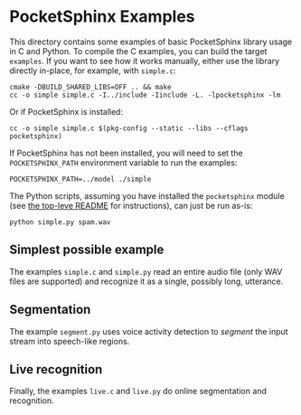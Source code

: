 PocketSphinx Examples
=====================

This directory contains some examples of basic PocketSphinx library
usage in C and Python.  To compile the C examples, you can build the
target `examples`.  If you want to see how it works manually, either
use the library directly in-place, for example, with `simple.c`:

    cmake -DBUILD_SHARED_LIBS=OFF .. && make
    cc -o simple simple.c -I../include -Iinclude -L. -lpocketsphinx -lm
    
Or if PocketSphinx is installed:

    cc -o simple simple.c $(pkg-config --static --libs --cflags pocketsphinx)

If PocketSphinx has not been installed, you will need to set the
`POCKETSPHINX_PATH` environment variable to run the examples:

    POCKETSPHINX_PATH=../model ./simple

The Python scripts, assuming you have installed the `pocketsphinx`
module (see [the top-leve README](../README.md) for instructions), can
just be run as-is:

    python simple.py spam.wav
    
Simplest possible example
-------------------------

The examples `simple.c` and `simple.py` read an entire audio file
(only WAV files are supported) and recognize it as a single, possibly
long, utterance.

Segmentation
------------

The example `segment.py` uses voice activity detection to *segment*
the input stream into speech-like regions.

Live recognition
----------------

Finally, the examples `live.c` and `live.py` do online segmentation
and recognition.
